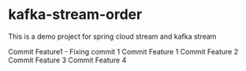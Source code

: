 # kafka-stream-order
This is a demo project for spring cloud stream and kafka stream 

Commit Feature1 - Fixing commit 1
Commit Feature 1
Commit Feature 2
Commit Feature 3
Commit Feature 4 
